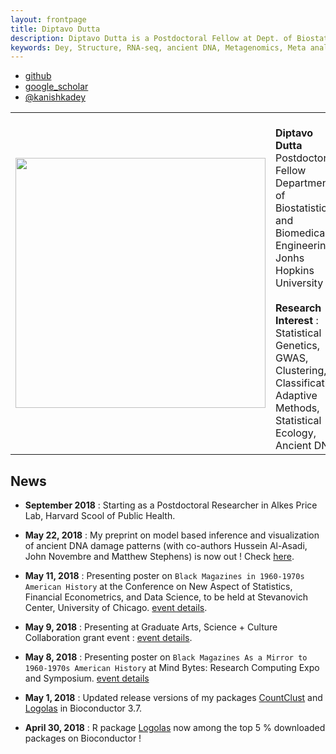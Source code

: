 ```yaml
---
layout: frontpage
title: Diptavo Dutta
description: Diptavo Dutta is a Postdoctoral Fellow at Dept. of Biostatistics, Johns Hopkins University, currently involved in research in statistical genetics in Matthew Stephens Lab. Also involved in side projects on medical statistics, statistical nanosciences and MCMC. 
keywords: Dey, Structure, RNA-seq, ancient DNA, Metagenomics, Meta analysis, MCMC, nanosciences, 
---
```


<div class="navbar">
  <div class="navbar-inner">
      <ul class="nav">
      <!--    <li><a href="{{ BASE_PATH }}/assets/broman.pdf">cv</a></li>  -->
          <li><a href="https://github.com/diptavo">github</a></li>
	  <li><a href="https://scholar.google.com/citations?user=0HmuYCUAAAAJ&hl=en">google_scholar</a></li>
          <li><a href="https://twitter.com/Diptavo">@kanishkadey</a></li>
      </ul>
  </div>
</div>

<table class="wide">
<tr>
<td class="left">
    <img id="frontphoto" src="assets/bigpublpics/Diptav_Dutta.jpg" width="400" height="400" alt="" />
</td>
<td class="left">
<br><b> Diptavo Dutta </b>
<br> Postdoctoral Fellow
<br> Departments of Biostatistics and Biomedical Engineering
<br> Jonhs Hopkins University
<br>
<br> <b> Research Interest </b>: Statistical Genetics, GWAS,
                <br>  Clustering, Classification, Adaptive Methods,
                <br>  Statistical Ecology, Ancient DNA
<br> 

</td>
</tr>
</table>


## News

- **September 2018** : Starting as a Postdoctoral Researcher in Alkes Price Lab, Harvard Scool of Public Health.

- **May 22, 2018** : My preprint on model based inference and 
visualization of ancient DNA damage patterns (with co-authors 
Hussein Al-Asadi, John Novembre and Matthew Stephens) is now
out ! Check [here](https://www.biorxiv.org/content/early/2018/05/21/327684).

- **May 11, 2018** : Presenting poster on `Black Magazines in 1960-1970s American History` at the Conference on New Aspect of Statistics, Financial Econometrics, and Data Science, to be held at Stevanovich Center, University of Chicago.
[event details](https://stevanovichcenter.uchicago.edu/page/new-aspects-statistics-financial-econometrics-and-data-science).

- **May 9, 2018**  : Presenting  at Graduate Arts, Science + Culture Collaboration grant event : [event details](https://arts.uchicago.edu/event/arts-science-culture-graduate-collaboration-grant-final-presentations-0).

- **May 8, 2018**  : Presenting poster on `Black Magazines As a Mirror to 1960-1970s American History` at Mind Bytes: Research Computing Expo and Symposium. [event details](https://mindbytes.uchicago.edu/callforposters.php)

- **May 1, 2018** :  Updated release versions of my packages [CountClust](https://bioconductor.org/packages/release/bioc/html/CountClust.html) and [Logolas](https://bioconductor.org/packages/release/bioc/html/Logolas.html) in Bioconductor 3.7. 

- **April 30, 2018** : R package [Logolas](https://bioconductor.org/packages/release/bioc/html/Logolas.html) now among
the top 5 % downloaded packages on Bioconductor !






<!--

<table class="wide">
<tr>
  <td class="left">
    <a href="pages/publpics/iplotCorr.html">
        <img src="assets/publpics/iplotCorr.png" alt="R/qtlcharts example" title="R/qtlcharts example"/>
    </a>
  </td>
  <td class="right">
    <a href="pages/publpics/rqtlexper_fig2.html">
        <img src="assets/publpics/rqtlexper_fig2.png" alt="Broman (2014) Fig 2" title="Broman (2014) Fig 2"/>
    </a>
  </td>
</tr>
<tr>
  <td class="left">
    <a href="pages/publpics/samplemixups_fig7.html">
        <img src="assets/publpics/samplemixups_fig7.png" alt="Broman et al. (2013) Fig 7" title="Broman et al. (2013) Fig 7"/>
    </a>
  </td>
  <td class="right">
    <a href="pages/publpics/isletc6_fig4.html">
        <img src="assets/publpics/isletc6_fig4.png" alt="Tian et al. (2015) Fig 4" title="Tian et al. (2015) Fig 4"/>
    </a>
  </td>
</tr>
</table>

<div class="navbar">
  <div class="navbar-inner">
      <ul class="nav">
          <li><a href="morefigs.html">see more figures</a></li>
      </ul>
  </div>
</div>

-->
